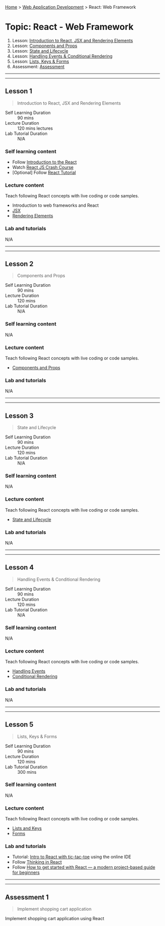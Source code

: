 [Home](../README.md) > [Web Application Development](./README.md) > React: Web Framework

# Topic: React - Web Framework

1. Lesson: [Introduction to React, JSX and Rendering Elements](#lesson-1)
1. Lesson: [Components and Props](#lesson-2)
1. Lesson: [State and Lifecycle](#lesson-3)
1. Lesson: [Handling Events & Conditional Rendering](#lesson-4)
1. Lesson: [Lists, Keys & Forms](#lesson-5)
1. Assessment: [Assessment](#assessment-1)

---

---

## Lesson 1

> Introduction to React, JSX and Rendering Elements

<dl>
<dt>Self Learning Duration</dt>
<dd>90 mins</dd>
<dt>Lecture Duration</dt>
<dd>120 mins lectures</dd>
<dt>Lab Tutorial Duration</dt>
<dd>N/A</dd>
</dl>

### Self learning content

- Follow [Introduction to the React](https://www.freecodecamp.org/learn/front-end-libraries/react/)
- Watch [React JS Crash Course](https://www.youtube.com/watch?v=sBws8MSXN7A)
- [Optional] Follow [React Tutorial](https://www.w3schools.com/react/default.asp)

### Lecture content

Teach following React concepts with live coding or code samples.
- Introduction to web frameworks and React
- [JSX](https://reactjs.org/docs/introducing-jsx.html)
- [Rendering Elements](https://reactjs.org/docs/rendering-elements.html)

### Lab and tutorials

N/A

---

---

## Lesson 2

> Components and Props

<dl>
<dt>Self Learning Duration</dt>
<dd>90 mins</dd>
<dt>Lecture Duration</dt>
<dd>120 mins</dd>
<dt>Lab Tutorial Duration</dt>
<dd>N/A</dd>
</dl>

### Self learning content

N/A

### Lecture content

Teach following React concepts with live coding or code samples.
- [Components and Props](https://reactjs.org/docs/components-and-props.html)

### Lab and tutorials

N/A

---

---

## Lesson 3

> State and Lifecycle

<dl>
<dt>Self Learning Duration</dt>
<dd>90 mins</dd>
<dt>Lecture Duration</dt>
<dd>120 mins</dd>
<dt>Lab Tutorial Duration</dt>
<dd>N/A</dd>
</dl>

### Self learning content

N/A

### Lecture content

Teach following React concepts with live coding or code samples.
- [State and Lifecycle](https://reactjs.org/docs/state-and-lifecycle.html)

### Lab and tutorials

N/A

---

---

## Lesson 4

> Handling Events & Conditional Rendering

<dl>
<dt>Self Learning Duration</dt>
<dd>90 mins</dd>
<dt>Lecture Duration</dt>
<dd>120 mins</dd>
<dt>Lab Tutorial Duration</dt>
<dd>N/A</dd>
</dl>

### Self learning content

N/A

### Lecture content

Teach following React concepts with live coding or code samples.
- [Handling Events](https://reactjs.org/docs/handling-events.html)
- [Conditional Rendering](https://reactjs.org/docs/conditional-rendering.html)

### Lab and tutorials

N/A

---

---

## Lesson 5

> Lists, Keys & Forms

<dl>
<dt>Self Learning Duration</dt>
<dd>90 mins</dd>
<dt>Lecture Duration</dt>
<dd>120 mins</dd>
<dt>Lab Tutorial Duration</dt>
<dd>300 mins</dd>
</dl>

### Self learning content

N/A

### Lecture content

Teach following React concepts with live coding or code samples.
- [Lists and Keys](https://reactjs.org/docs/lists-and-keys.html)
- [Forms](https://reactjs.org/docs/forms.html)

### Lab and tutorials

- Tutorial: [Intro to React with tic-tac-toe](https://reactjs.org/tutorial/tutorial.html) using the online IDE
- Follow [Thinking in React](https://reactjs.org/docs/thinking-in-react.html)
- Follow [How to get started with React — a modern project-based guide for beginners](https://www.freecodecamp.org/news/getting-started-with-react-a-modern-project-based-guide-for-beginners-including-hooks-2/)

---

---

## Assessment 1

> Implement shopping cart application

Implement shopping cart application using React
